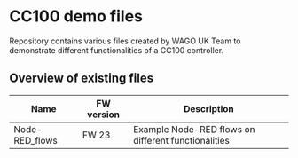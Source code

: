 # CC100 demo files
Repository contains various files created by WAGO UK Team to demonstrate different functionalities of a CC100 controller.

## Overview of existing files
| Name | FW version | Description |
|------|------------|-------------| 
|Node-RED_flows| FW 23 | Example Node-RED flows on different functionalities | 